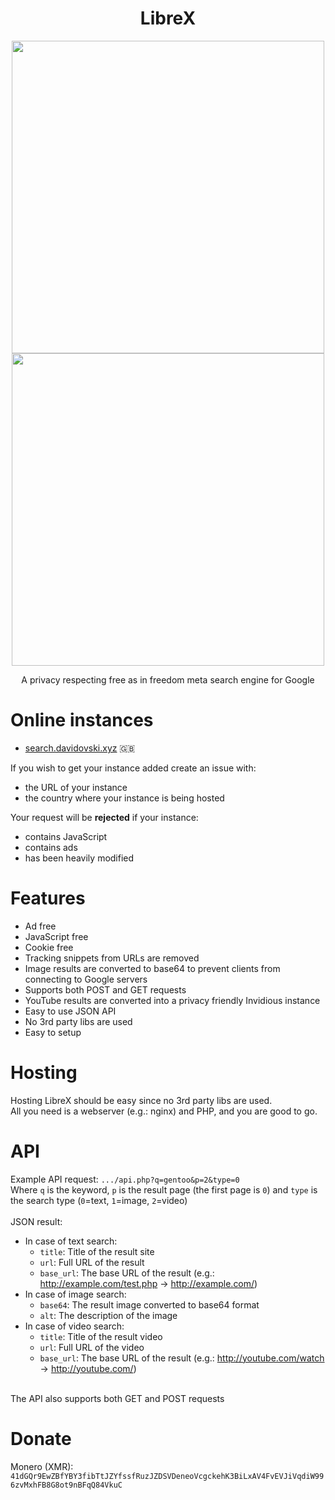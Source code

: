 <h1 align="center">LibreX</h1>

<p align="center">
  <img src="https://user-images.githubusercontent.com/49120638/154866133-b55bfd49-41bf-4cd7-8060-aafafb06f40a.png" width=500>
  <img src="https://user-images.githubusercontent.com/49120638/154866199-e68719a8-8013-4367-86c3-f89c2d9b556d.png" width=500>
</p>


<p align="center">A privacy respecting free as in freedom meta search engine for Google</p>

# Online instances
+ [search.davidovski.xyz](https://search.davidovski.xyz/) :gb:

If you wish to get your instance added create an issue with:
+ the URL of your instance
+ the country where your instance is being hosted

Your request will be **rejected** if your instance:
+ contains JavaScript
+ contains ads
+ has been heavily modified

# Features
+ Ad free
+ JavaScript free
+ Cookie free
+ Tracking snippets from URLs are removed
+ Image results are converted to base64 to prevent clients from connecting to Google servers
+ Supports both POST and GET requests
+ YouTube results are converted into a privacy friendly Invidious instance
+ Easy to use JSON API
+ No 3rd party libs are used
+ Easy to setup

# Hosting
Hosting LibreX should be easy since no 3rd party libs are used.<br/>
All you need is a webserver (e.g.: nginx) and PHP, and you are good to go.

# API
Example API request: `.../api.php?q=gentoo&p=2&type=0` <br/>
Where `q` is the keyword, `p` is the result page (the first page is `0`) and `type` is the search type (`0`=text, `1`=image, `2`=video)
<br/><br/>
JSON result:
+ In case of text search:
  + `title`: Title of the result site
  + `url`: Full URL of the result
  + `base_url`: The base URL of the result (e.g.: http://example.com/test.php ->  http://example.com/)
+ In case of image search:
  + `base64`: The result image converted to base64 format
  + `alt`: The description of the image
+ In case of video search:
  + `title`: Title of the result video
  + `url`: Full URL of the video
  + `base_url`: The base URL of the result (e.g.: http://youtube.com/watch ->  http://youtube.com/)

<br/>
The API also supports both GET and POST requests

# Donate
Monero (XMR): `41dGQr9EwZBfYBY3fibTtJZYfssfRuzJZDSVDeneoVcgckehK3BiLxAV4FvEVJiVqdiW996zvMxhFB8G8ot9nBFqQ84VkuC`
